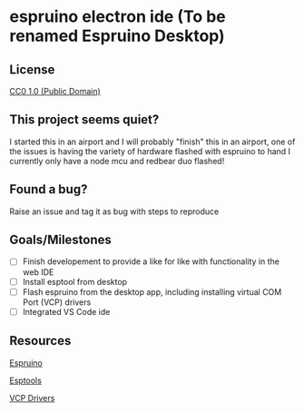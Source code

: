 # espruino electron ide (To be renamed Espruino Desktop)

## License

[CC0 1.0 (Public Domain)](LICENSE.md)

## This project seems quiet?

I started this in an airport and I will probably "finish" this in an airport, one of the issues is having the variety of hardware flashed with espruino to hand I currently only have a node mcu and redbear duo flashed!

## Found a bug?

Raise an issue and tag it as bug with steps to reproduce

## Goals/Milestones

- [ ] Finish developement to provide a like for like with functionality in the web IDE
- [ ] Install esptool from desktop
- [ ] Flash espruino from the desktop app, including installing virtual COM Port (VCP) drivers
- [ ] Integrated VS Code ide

## Resources 
[Espruino](http://www.espruino.com/)

[Esptools](https://github.com/espressif/esptool)

[VCP Drivers](https://www.silabs.com/products/development-tools/software/usb-to-uart-bridge-vcp-drivers)
